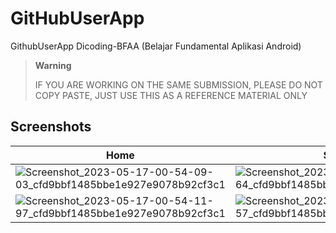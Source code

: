 # GitHubUserApp
GithubUserApp Dicoding-BFAA (Belajar Fundamental Aplikasi Android)

> **Warning**
> 
> IF YOU ARE WORKING ON THE SAME SUBMISSION, PLEASE DO NOT COPY PASTE, JUST USE THIS AS A REFERENCE MATERIAL ONLY

## Screenshots
| Home | Search | Detail | Favorite |
| ------- | ------- | ------- | ------- |
| ![Screenshot_2023-05-17-00-54-09-03_cfd9bbf1485bbe1e927e9078b92cf3c1](https://github.com/KristianEka/GitHubUserApp/assets/69257405/3294a88e-d28f-4c77-8c04-5f689ce024e5) | ![Screenshot_2023-05-17-00-54-38-64_cfd9bbf1485bbe1e927e9078b92cf3c1](https://github.com/KristianEka/GitHubUserApp/assets/69257405/ba6afa20-88ad-4773-8e45-49a42992750b) | ![Screenshot_2023-05-17-01-29-25-95_cfd9bbf1485bbe1e927e9078b92cf3c1](https://github.com/KristianEka/GitHubUserApp/assets/69257405/c2bdf0fc-fd20-4440-8606-270fc398e45c) | ![Screenshot_2023-05-17-00-54-55-75_cfd9bbf1485bbe1e927e9078b92cf3c1](https://github.com/KristianEka/GitHubUserApp/assets/69257405/bfdd4fea-7bec-4b56-9acd-b6a1435f3114) |
| ![Screenshot_2023-05-17-00-54-11-97_cfd9bbf1485bbe1e927e9078b92cf3c1](https://github.com/KristianEka/GitHubUserApp/assets/69257405/c3653989-3636-43e9-a431-f802c00847b9) | ![Screenshot_2023-05-17-00-54-48-57_cfd9bbf1485bbe1e927e9078b92cf3c1](https://github.com/KristianEka/GitHubUserApp/assets/69257405/ff4257b0-62ac-432c-a80d-9caafc774bea) | ![Screenshot_2023-05-17-01-29-14-15_cfd9bbf1485bbe1e927e9078b92cf3c1](https://github.com/KristianEka/GitHubUserApp/assets/69257405/42ce0f79-5c9c-41bf-a315-24518b4da689) | ![Screenshot_2023-05-17-00-55-00-92_cfd9bbf1485bbe1e927e9078b92cf3c1](https://github.com/KristianEka/GitHubUserApp/assets/69257405/95befea2-c42a-43b6-8654-42fc16cf4071) |
